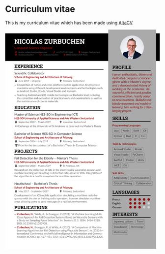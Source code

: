 # Curriculum vitae

This is my curriculum vitae which has been made using [AltaCV](https://github.com/liantze/AltaCV).

![Nicolas' curriculum vitae](cv-zurbuchen.png)
